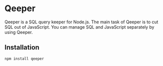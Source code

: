 # Qeeper

Qeeper is a SQL query keeper for Node.js.
The main task of Qeeper is to cut SQL out of JavaScript.
You can manage SQL and JavaScript separately by using Qeeper.

## Installation
```bash
npm install qeeper
```